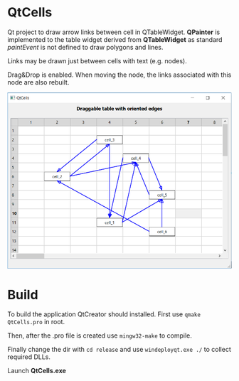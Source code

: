 # QtCells
Qt project to draw arrow links between cell in QTableWidget.
**QPainter** is implemented to the table widget derived from **QTableWidget** as standard _paintEvent_ is not defined to draw polygons and lines.

Links may be drawn just between cells with text (e.g. nodes).

Drag&Drop is enabled. When moving the node, the links associated with this node are also rebuilt.

![Nodes & links](https://github.com/IntergraDev/QtTablePainter/blob/master/manual/screen_001.PNG)

# Build
To build the application QtCreator should installed. First use
```qmake QtCells.pro``` in root.

Then, after the .pro file is created use ```mingw32-make``` to compile.

Finally change the dir with ```cd release``` and use ```windeployqt.exe ./``` to collect required DLLs.

Launch **QtCells.exe**
